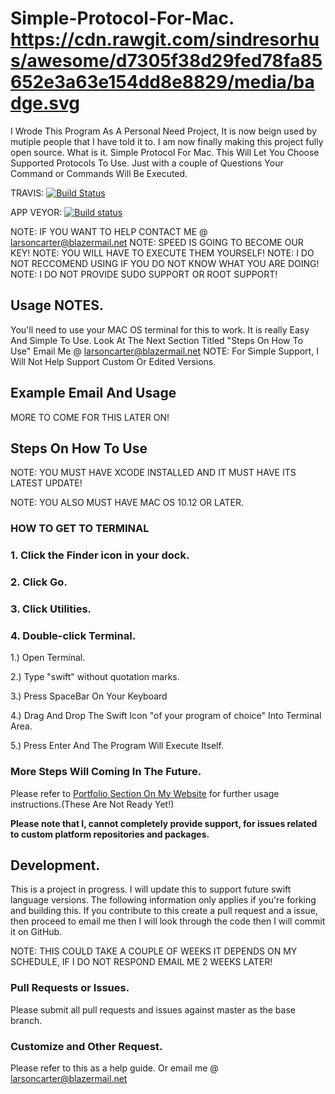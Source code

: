 # Simple-Protocol-For-Mac.  https://cdn.rawgit.com/sindresorhus/awesome/d7305f38d29fed78fa85652e3a63e154dd8e8829/media/badge.svg
I Wrode This Program As A Personal Need Project, It is now beign used by mutiple people that I have told it to. 
I am now finally making this project fully open source.
What is it. Simple Protocol For Mac. 
This Will Let You Choose Supported Protocols To Use. Just with a couple of Questions Your Command or Commands Will Be Executed. 

TRAVIS:
[![Build Status](https://travis-ci.org/larsonthekidrs/Simple-Protocol-For-Mac.svg?branch=master)](https://travis-ci.org/larsonthekidrs/Simple-Protocol-For-Mac)

APP VEYOR:
[![Build status](https://ci.appveyor.com/api/projects/status/xh72755eux3k6sr0?svg=true)](https://ci.appveyor.com/project/larsonthekidrs/simple-protocol-for-mac)

NOTE: IF YOU WANT TO HELP CONTACT ME @ larsoncarter@blazermail.net
NOTE: SPEED IS GOING TO BECOME OUR KEY!
NOTE: YOU WILL HAVE TO EXECUTE THEM YOURSELF! 
NOTE: I DO NOT RECCOMEND USING IF YOU DO NOT KNOW WHAT YOU ARE DOING! 
NOTE: I DO NOT PROVIDE SUDO SUPPORT OR ROOT SUPPORT!

## Usage NOTES.

You'll need to use your MAC OS terminal for this to work. 
It is really Easy And Simple To Use. 
Look At The Next Section Titled "Steps On How To Use" Email Me @ larsoncarter@blazermail.net 
NOTE: For Simple Support, I Will Not Help Support Custom Or Edited Versions.

##  Example Email And Usage

MORE TO COME FOR THIS LATER ON!

##  Steps On How To Use

NOTE: YOU MUST HAVE XCODE INSTALLED AND IT MUST HAVE ITS LATEST UPDATE!

NOTE: YOU ALSO MUST HAVE MAC OS 10.12 OR LATER.

### HOW TO GET TO TERMINAL
### 1. Click the Finder icon in your dock.
### 2. Click Go.
### 3. Click Utilities.
### 4. Double-click Terminal.

1.) Open Terminal.

2.) Type "swift" without quotation marks.

3.) Press SpaceBar On Your Keyboard

4.) Drag And Drop The Swift Icon "of your program of choice" Into Terminal Area.

5.) Press Enter And The Program Will Execute Itself.

### More Steps Will Coming In The Future.

Please refer to [Portfolio Section On My Website](https://larsoncarter.website) for further usage instructions.(These Are Not Ready Yet!)

**Please note that I, cannot completely provide support, for issues related to custom platform repositories and packages.**

## Development.

This is a project in progress. 
I will update this to support future swift language versions. 
The following information only applies if you're forking and building this. 
If you contribute to this create a pull request and a issue, then proceed to email me then I will look through the code then I will commit it on GitHub.

NOTE: THIS COULD TAKE A COUPLE OF WEEKS IT DEPENDS ON MY SCHEDULE, IF I DO NOT RESPOND EMAIL ME 2 WEEKS LATER!

### Pull Requests or Issues.

Please submit all pull requests and issues against master as the base branch.

### Customize and Other Request.

Please refer to this as a help guide. Or email me @ larsoncarter@blazermail.net
